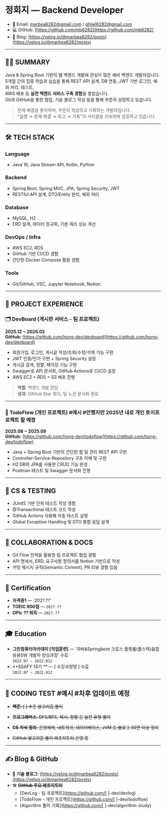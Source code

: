 # 정회지 — Backend Developer

- 📧 Email: marbea6282@gmail.com / ghlwl6282@gmail.com
- 💻 GitHub: [https://github.com/mb6282](https://github.com/mb6282)
- 📝 Blog: [https://velog.io/@marbea6282/posts](https://velog.io/@marbea6282/posts)

---

## 👨‍💻 SUMMARY

Java & Spring Boot 기반의 웹 백엔드 개발에 관심이 많은 예비 백엔드 개발자입니다.  
5개월 간의 집중 학습과 실습을 통해 REST API 설계, DB 연동, JWT 기반 로그인, 예외 처리, 테스트,  
AWS 배포 등 **실전 백엔드 서비스 구축 경험**을 쌓았습니다.  
Git과 GitHub을 통한 협업, 기술 블로그 작성 등을 통해 꾸준히 성장하고 있습니다.

> 문제 해결을 좋아하며, 꾸준히 학습하고 기록하는 개발자입니다.  
> "실행 → 문제 해결 → 회고 → 기록"의 사이클을 지속하며 성장하고 있습니다.

---

## 🛠 TECH STACK

### Language

- Java 16, Java Stream API, Kotlin, Python

### Backend

- Spring Boot, Spring MVC, JPA, Spring Security, JWT
- RESTful API 설계, DTO/Entity 분리, 예외 처리

### Database

- MySQL, H2
- ERD 설계, 데이터 정규화, 기본 쿼리 성능 개선

### DevOps / Infra

- AWS EC2, RDS
- GitHub 기반 CI/CD 경험
- 간단한 Docker Compose 활용 경험

### Tools

- Git/GitHub, VSC, Jupyter Notebook, Notion

---

## 📌 PROJECT EXPERIENCE

### 🗂️ DevBoard (게시판 서비스 - 팀 프로젝트)

**2025.12 ~ 2026.02**  
**GitHub:** [https://github.com/hong-dev/devboard](https://github.com/hong-dev/devboard)

- 회원가입, 로그인, 게시글 작성/조회/수정/삭제 기능 구현
- JWT 인증/인가 구현 + Spring Security 설정
- 게시글 검색, 정렬, 페이징 기능 구현
- Swagger로 API 문서화, GitHub Actions로 CI/CD 설정
- AWS EC2 + RDS + S3 배포 진행

> **역할**: 백엔드 개발 전담  
> **성과**: GitHub Star 획득, 팀 노션 문서화 완료

---

### 📂 TodoFlow (개인 프로젝트) #예시 #안했지만 2025년 내로 개인 토이프로젝트 할 예정

**2025.08 ~ 2025.09**  
**GitHub:** [https://github.com/hong-dev/todoflow](https://github.com/hong-dev/todoflow)

- Java + Spring Boot 기반의 간단한 할 일 관리 REST API 구현
- Controller-Service-Repository 구조 이해 및 구현
- H2 DB와 JPA를 사용한 CRUD 기능 완성
- Postman 테스트 및 Swagger 문서화 진행

---

## 🧠 CS & TESTING

- JUnit5 기반 단위 테스트 작성 경험
- @Transactional 테스트 코드 작성
- GitHub Actions 사용해 자동 테스트 실행
- Global Exception Handling 및 DTO 통합 응답 설계

---

## 💬 COLLABORATION & DOCS

- Git Flow 전략을 활용한 팀 프로젝트 협업 경험
- API 명세서, ERD, 요구사항 정의서를 Notion 기반으로 작성
- 커밋 메시지 규칙(Semantic Commit), PR 리뷰 경험 있음

---

## 📄 Certification

- **자격증1** — `202?.??'
- **TOEIC 900점** — `202?.??`
- **OPIc ?? 취득** — `202?.??`

---

## 🎓 Education

- **그린컴퓨터아카데미 [직업훈련]** — '자바&Springboot 크로스 플랫폼(풀스택)융합 응용SW 개발자 양성과정' 수료  
  `2022.07 – 2022.012`
- **SSAFY 14기 ** — [ 수강과정명 ] 수료  
  `2022.07 – 2022.012`

---

## 🏁 CODING TEST #예시 #차후 업데이트 예정

- ~~**백준**: [ ] 수준 알고리즘 풀이~~
  
- ~~**프로그래머스**: DFS/BFS, 해시, 정렬 등 실전 유형 풀이~~
  
- ~~**CS 지식 정리**: 운영체제, 네트워크, 데이터베이스, JVM 등 블로그 30편 이상 정리~~
  
- ~~GitHub 알고리즘 풀이 레포지토리 운영 중~~
  

---

## ✍️ Blog & GitHub

- 📘 **기술 블로그**: [https://velog.io/@marbea6282/posts](https://velog.io/@marbea6282/posts)
- 🛠 ~~**GitHub 주요 레포지토리**~~
  - [DevLog - 팀 프로젝트](https://github.com/[ ]-dev/devlog)
  - [TodoFlow - 개인 프로젝트](https://github.com/[ ]-dev/todoflow)
  - [Algorithm 풀이 기록](https://github.com/[ ]-dev/algorithm-study)
